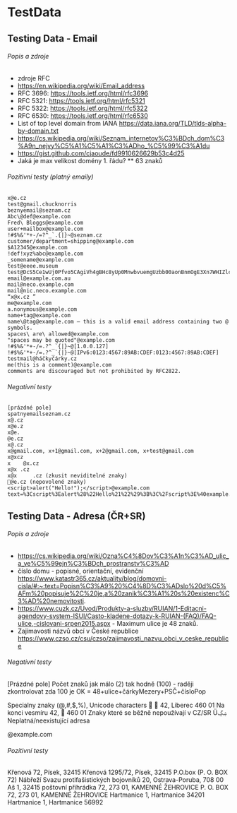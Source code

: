 # TestData


## Testing Data - Email


###### Popis a zdroje
* zdroje RFC
* https://en.wikipedia.org/wiki/Email_address
* RFC 3696: https://tools.ietf.org/html/rfc3696
* RFC 5321: https://tools.ietf.org/html/rfc5321
* RFC 5322: https://tools.ietf.org/html/rfc5322
* RFC 6530: https://tools.ietf.org/html/rfc6530
* List of top level domain from IANA https://data.iana.org/TLD/tlds-alpha-by-domain.txt
* https://cs.wikipedia.org/wiki/Seznam_internetov%C3%BDch_dom%C3%A9n_nejvy%C5%A1%C5%A1%C3%ADho_%C5%99%C3%A1du
* https://gist.github.com/cjaoude/fd9910626629b53c4d25
* Jaká je max velikost domény 1. řádu?
** 63 znaků


###### Pozitivní testy (platný emaily)
```
x@e.cz
test@gmail.chucknorris
beznyemail@seznam.cz
Abc\@def@example.com
Fred\ Bloggs@example.com
user+mailbox@example.com
!#$%&'*+-/=?^_`.{|}~@seznam.cz
customer/department=shipping@example.com
$A12345@example.com
!def!xyz%abc@example.com
_somename@example.com
test@eeee.museum
test@DcS5Ce1wUj0Pfvo5CAgiVh4gBHc8yUp0MnwbvuemgUzbb00aonBnmOgE3Xn7WHIZlcoutniv2O5A7w1fzuJDcJ6gZQL8012OCqdislZj1v0uIzKUtrgP95aRpPuU9IVEF6nlBY0QssQetFxF4mbocgiKcEutWdGYWnB6YzgUQ69Bw89Yo4EjbSeROWS8GHwFqfZLxgWk5uJiQnIIG1cBfsSxPIccF3govaXeGXZ3NA7bkeQu1mrOkqQo.museum
email@example.com.au
mail@neco.example.com
mail@nic.neco.example.com
“x@x.cz ”
me@example.com
a.nonymous@example.com
name+tag@example.com
name\@tag@example.com – this is a valid email address containing two @ symbols.
spaces\ are\ allowed@example.com
"spaces may be quoted"@example.com
!#$%&'*+-/=.?^_`{|}~@[1.0.0.127]
!#$%&'*+-/=.?^_`{|}~@[IPv6:0123:4567:89AB:CDEF:0123:4567:89AB:CDEF]
testmail@háčkyčárky.cz
me(this is a comment)@example.com
comments are discouraged but not prohibited by RFC2822.
```

###### Negativní testy
```
[prázdné pole]
spatnyemailseznam.cz
x@.cz
x@e.z
x@e.
@e.cz
x@.cz
x@gmail.com, x+1@gmail.com, x+2@gmail.com, x+test@gmail.com
x@xcz
x    @x.cz
x@x .cz
x@x     .cz (zkusit neviditelné znaky)
🦄@e.cz (nepovolené znaky)
<script>alert("Hello!");</script>@example.com
text=%3Cscript%3Ealert%28%22Hello%21%22%29%3B%3C%2Fscript%3E%40example.com
```

## Testing Data - Adresa (ČR+SR)
###### Popis a zdroje
* https://cs.wikipedia.org/wiki/Ozna%C4%8Dov%C3%A1n%C3%AD_ulic_a_ve%C5%99ejn%C3%BDch_prostranstv%C3%AD
* číslo domu - popisné, orientační, evidenční https://www.katastr365.cz/aktuality/blog/domovni-cisla/#:~:text=Popisn%C3%A9%20%C4%8D%C3%ADslo%20d%C5%AFm%20popisuje%2C%20je,a%20zanik%C3%A1%20s%20existenc%C3%AD%20nemovitosti.
* https://www.cuzk.cz/Uvod/Produkty-a-sluzby/RUIAN/1-Editacni-agendovy-system-ISUI/Casto-kladene-dotazy-k-RUIAN-(FAQ)/FAQ-ulice,-cislovani-srpen2015.aspx - Maximum ulice je 48 znaků.
* Zajímavosti názvů obcí v České republice https://www.czso.cz/csu/czso/zajimavosti_nazvu_obci_v_ceske_republice 

###### Negativní testy
[Prázdné pole]
Počet znaků jak málo (2) tak hodně (100) - raději zkontrolovat zda 100 je OK = 48+ulice+čárkyMezery+PSČ+čísloPop

Specialny znaky (@,#,$,%), Unicode characters 🦄
🦄 42, Liberec 460 01
Na konci vesmíru 42, 🦄 460 01
Znaky které se běžně nepoužívají v CZ/SR
Üۺڲ
Neplatná/neexistující adresa
<script>alert("Hello!");</script>@example.com


###### Pozitivní testy
Křenová 72, Písek, 32415
Křenová 1295/72, Písek, 32415
P.O.box (P. O. BOX 72) 
Nábřeží Svazu protifašistických bojovníků 20, Ostrava-Poruba, 708 00
Aš 1, 32415
poštovní přihrádka 72, 273 01, KAMENNÉ ŽEHROVICE
P. O. BOX 72, 273 01, KAMENNÉ ŽEHROVICE
Hartmanice 1, Hartmanice 34201
Hartmanice 1, Hartmanice 56992



